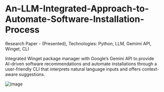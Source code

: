 # An-LLM-Integrated-Approach-to-Automate-Software-Installation-Process

Research Paper - (Presented), Technologies: Python, LLM, Gemimi API, Winget, CLI

Integrated Winget package manager with Google’s Gemini API to provide AI-driven software recommendations and automate installations through a user-friendly CLI that interprets natural language inputs and offers context-aware suggestions.

![image](https://github.com/user-attachments/assets/8a0039b9-ac3e-4f23-ae41-a6076fb1863b)
